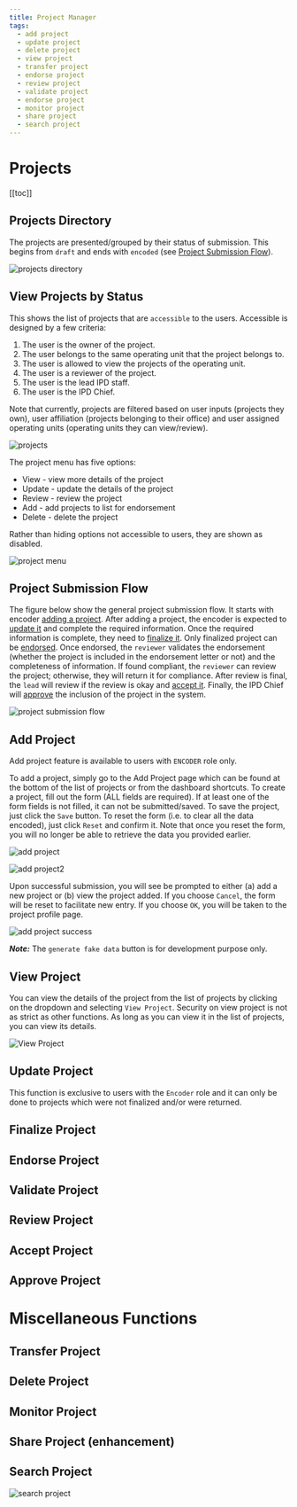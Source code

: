 ```yaml
---
title: Project Manager
tags: 
  - add project
  - update project
  - delete project
  - view project
  - transfer project
  - endorse project
  - review project
  - validate project
  - endorse project
  - monitor project
  - share project
  - search project
---
```


# Projects

[[toc]]

## Projects Directory

The projects are presented/grouped by their status of submission. This begins from `draft` and ends with `encoded` (see [Project Submission Flow](#project-submission-flow)).

![projects directory](https://user-images.githubusercontent.com/29625844/85286973-2a095380-b4c6-11ea-9680-a7c7da71dd9c.png)

## View Projects by Status

This shows the list of projects that are `accessible` to the users. Accessible is designed by a few criteria:

1. The user is the owner of the project.
2. The user belongs to the same operating unit that the project belongs to.
3. The user is allowed to view the projects of the operating unit.
4. The user is a reviewer of the project.
5. The user is the lead IPD staff.
6. The user is the IPD Chief.

Note that currently, projects are filtered based on user inputs (projects they own), user affiliation (projects belonging to their office) and user assigned operating units (operating units they can view/review).

![projects](https://user-images.githubusercontent.com/29625844/83590122-9a881900-a587-11ea-9226-2db2a495c675.png)

The project menu has five options:

- View - view more details of the project
- Update - update the details of the project
- Review - review the project
- Add - add projects to list for endorsement
- Delete - delete the project

Rather than hiding options not accessible to users, they are shown as disabled.

![project menu](https://user-images.githubusercontent.com/29625844/83590177-b8ee1480-a587-11ea-8ea5-3cdcd6e6be7e.png)

## Project Submission Flow

The figure below show the general project submission flow. It starts with encoder [adding a project](#add-project). After adding a project, the encoder is expected to [update it](#update-project) and complete the required information. Once the required information is complete, they need to [finalize it](#finalize-project). Only finalized project can be [endorsed](#endorse-project). Once endorsed, the `reviewer` validates the endorsement (whether the project is included in the endorsement letter or not) and the completeness of information. If found compliant, the `reviewer` can review the project; otherwise, they will return it for compliance. After review is final, the `lead` will review if the review is okay and [accept it](#accept-project). Finally, the IPD Chief will [approve](#approve-project) the inclusion of the project in the system.  

![project submission flow](https://user-images.githubusercontent.com/29625844/83707848-97576080-a64d-11ea-90e8-31c98856bc30.png)

## Add Project

Add project feature is available to users with `ENCODER` role only.

To add a project, simply go to the Add Project page which can be found at the bottom of the list of projects or from the dashboard shortcuts. To create a project, fill out the form (ALL fields are required). If at least one of the form fields is not filled, it can not be submitted/saved. To save the project, just click the `Save` button. To reset the form (i.e. to clear all the data encoded), just click `Reset` and confirm it. Note that once you reset the form, you will no longer be able to retrieve the data you provided earlier.

![add project](https://user-images.githubusercontent.com/29625844/85285809-1fe65580-b4c4-11ea-85b7-b76475fef250.png)

![add project2](https://user-images.githubusercontent.com/29625844/85285899-46a48c00-b4c4-11ea-944c-1ddccf568f61.png)

Upon successful submission, you will see be prompted to either (a) add a new project or (b) view the project added. If you choose `Cancel`, the form will be reset to facilitate new entry. If you choose `OK`, you will be taken to the project profile page.

![add project success](https://user-images.githubusercontent.com/29625844/85286599-81f38a80-b4c5-11ea-8a4d-18a6dca0847b.png)

***Note:*** The `generate fake data` button is for development purpose only.

## View Project

You can view the details of the project from the list of projects by clicking on the dropdown and selecting `View Project`. Security on view project is not as strict as other functions. As long as you can view it in the list of projects, you can view its details.

![View Project](https://user-images.githubusercontent.com/29625844/83824911-5bce9c00-a70a-11ea-8921-37cbb94b3ae9.png)

## Update Project

This function is exclusive to users with the `Encoder` role and it can only be done to projects which were not finalized and/or were returned.

## Finalize Project

## Endorse Project

## Validate Project

## Review Project

## Accept Project

## Approve Project

# Miscellaneous Functions

## Transfer Project

## Delete Project

## Monitor Project

## Share Project (enhancement)

## Search Project

![search project](https://user-images.githubusercontent.com/29625844/83590235-dfac4b00-a587-11ea-8f5f-7b64828e9b6f.png)